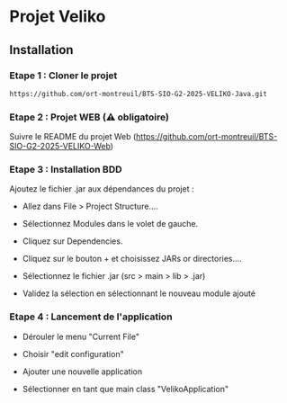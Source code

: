 # Projet Veliko 

## Installation 

### Etape 1  : Cloner le projet
```bash
https://github.com/ort-montreuil/BTS-SIO-G2-2025-VELIKO-Java.git
```

### Etape 2 : Projet WEB (⚠️ obligatoire)
Suivre le README du projet Web (https://github.com/ort-montreuil/BTS-SIO-G2-2025-VELIKO-Web)

### Etape 3 : Installation BDD

Ajoutez le fichier .jar aux dépendances du projet :

- Allez dans File > Project Structure....

- Sélectionnez Modules dans le volet de gauche.

- Cliquez sur Dependencies.

- Cliquez sur le bouton + et choisissez JARs or directories....

- Sélectionnez le fichier .jar (src > main > lib > .jar)

- Validez la sélection en sélectionnant le nouveau module ajouté

### Etape 4 : Lancement de l'application 

- Dérouler le menu "Current File"
  
- Choisir "edit configuration"

- Ajouter une nouvelle application

- Sélectionner en tant que main class "VelikoApplication"
